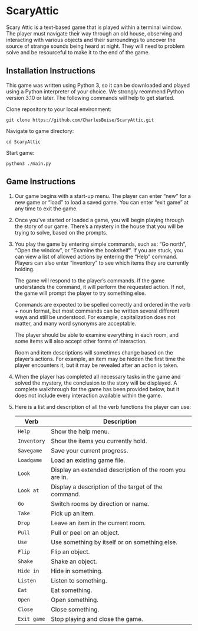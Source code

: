 # ScaryAttic
Scary Attic is a text-based game that is played within a terminal window. The player must navigate their way through an old house, observing and interacting with various objects and their surroundings to uncover the source of strange sounds being heard at night. They will need to problem solve and be resourceful to make it to the end of the game.

## Installation Instructions
This game was written using Python 3, so it can be downloaded and played using a Python interpreter of your choice. We strongly reommend Python version 3.10 or later. The following commands will help to get started.

Clone repository to your local environment:

`git clone https://github.com/CharlesBeise/ScaryAttic.git`

Navigate to game directory:

`cd ScaryAttic`

Start game:

`python3 ./main.py`

## Game Instructions

1. Our game begins with a start-up menu. The player can enter “new” for a new game or “load” to load a saved game. 	You can enter “exit game” at any time to exit the game.

2. Once you’ve started or loaded a game, you will begin playing through the story of our game. There’s a mystery in the house that you will be trying to solve, based on the prompts.

3. You play the game by entering simple commands, such as: “Go north”, “Open the window”, or “Examine the bookshelf”. If you are stuck, you can view a list of allowed actions by entering the “Help” command. Players can also enter “inventory” to see which items they are currently holding.

   The game will respond to the player’s commands. If the game understands the command, it will perform the requested action. If not, the game will prompt the player to try something else.

   Commands are expected to be spelled correctly and ordered in the verb + noun format, but most commands can be written several different ways and still be understood. For example, capitalization does not matter, and many word synonyms are acceptable.

   The player should be able to examine everything in each room, and some items will also accept other forms of interaction.

   Room and item descriptions will sometimes change based on the player’s actions. For example, an item may be hidden the first time the player encounters it, but it may be revealed after an action is taken.

4. When the player has completed all necessary tasks in the game and solved the mystery, the conclusion to the story will be displayed. A complete walkthrough for the game has been provided below, but it does not include every interaction available within the game.

5. Here is a list and description of all the verb functions the player can use:

   | Verb | Description |
   | --- | --- |
   | `Help` | Show the help menu. |
   | `Inventory` | Show the items you currently hold. |
   | `Savegame` | Save your current progress. |
   | `Loadgame` | Load an existing game file. |
   | `Look` | Display an extended description of the room you are in. |
   | `Look at` | Display a description of the target of the command. |
   | `Go` | Switch rooms by direction or name. |
   | `Take` | Pick up an item. |
   | `Drop` | Leave an item in the current room. |
   | `Pull` | Pull or peel on an object. |
   | `Use` | Use something by itself or on something else. |
   | `Flip` | Flip an object. |
   | `Shake` | Shake an object. |
   | `Hide in` | Hide in something. |
   | `Listen` | Listen to something. |
   | `Eat` | Eat something. |
   | `Open` | Open something. |
   | `Close` | Close something. |
   | `Exit game` | Stop playing and close the game. |
